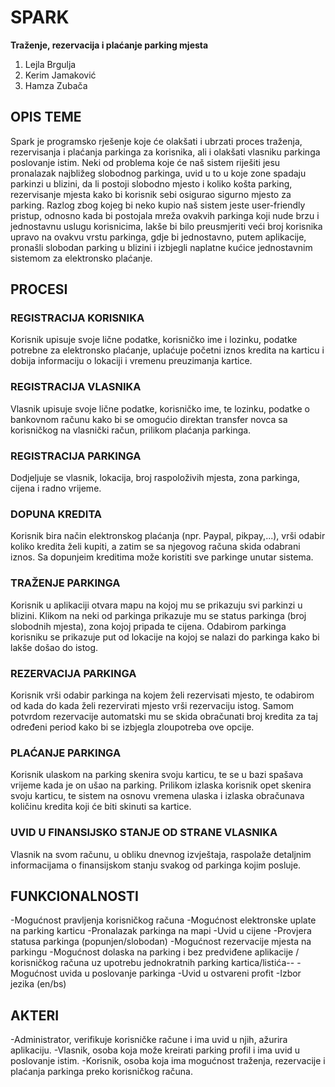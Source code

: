 # SPARK
**Traženje, rezervacija i plaćanje parking mjesta**

1. Lejla Brgulja
2. Kerim Jamaković
3. Hamza Zubača

## OPIS TEME
Spark je programsko rješenje koje će olakšati i ubrzati proces traženja, rezervisanja i plaćanja parkinga za korisnika, ali i olakšati vlasniku parkinga poslovanje istim. Neki od problema koje će naš sistem riješiti jesu pronalazak najbližeg slobodnog parkinga, uvid u to u koje zone spadaju parkinzi u blizini, da li postoji slobodno mjesto i koliko košta parking, rezervisanje mjesta kako bi korisnik sebi osigurao sigurno mjesto za parking. Razlog zbog kojeg bi neko kupio naš sistem jeste user-friendly pristup, odnosno kada bi postojala mreža ovakvih parkinga koji nude brzu i jednostavnu uslugu korisnicima, lakše bi bilo preusmjeriti veći broj korisnika upravo na ovakvu vrstu parkinga, gdje bi jednostavno, putem aplikacije, pronašli slobodan parking u blizini i izbjegli naplatne kućice jednostavnim sistemom za elektronsko plaćanje.

## PROCESI

### REGISTRACIJA KORISNIKA
Korisnik upisuje svoje lične podatke, korisničko ime i lozinku, podatke potrebne za elektronsko plaćanje, uplaćuje početni iznos kredita na karticu i dobija informaciju o lokaciji i vremenu preuzimanja kartice.

### REGISTRACIJA VLASNIKA
Vlasnik upisuje svoje lične podatke, korisničko ime, te lozinku, podatke o bankovnom računu kako bi se omogućio direktan transfer novca sa korisničkog na vlasnički račun, prilikom plaćanja parkinga.

### REGISTRACIJA PARKINGA
Dodjeljuje se vlasnik, lokacija, broj raspoloživih mjesta, zona parkinga, cijena i radno vrijeme.  

### DOPUNA KREDITA
Korisnik bira način elektronskog plaćanja (npr. Paypal, pikpay,...), vrši odabir koliko kredita želi kupiti, a zatim se sa njegovog računa skida odabrani iznos. Sa dopunjeim kreditima može koristiti sve parkinge unutar sistema. 

### TRAŽENJE PARKINGA
Korisnik u aplikaciji otvara mapu na kojoj mu se prikazuju svi parkinzi u blizini. Klikom na neki od parkinga prikazuje mu se status parkinga (broj slobodnih mjesta), zona kojoj pripada te cijena. Odabirom parkinga korisniku se prikazuje put od lokacije na kojoj se nalazi do parkinga kako bi lakše došao do istog.

### REZERVACIJA PARKINGA
Korisnik vrši odabir parkinga na kojem želi rezervisati mjesto, te odabirom od kada do kada želi rezervirati mjesto vrši rezervaciju istog. Samom potvrdom rezervacije automatski mu se skida obračunati broj kredita za taj određeni period kako bi se izbjegla zloupotreba ove opcije.

### PLAĆANJE PARKINGA
Korisnik ulaskom na parking skenira svoju karticu, te se u bazi spašava vrijeme kada je on ušao na parking. Prilikom izlaska korisnik opet skenira svoju karticu, te sistem na osnovu vremena ulaska i izlaska obračunava količinu kredita koji će biti skinuti sa kartice.

### UVID U FINANSIJSKO STANJE OD STRANE VLASNIKA
Vlasnik na svom računu, u obliku dnevnog izvještaja, raspolaže detaljnim informacijama o finansijskom stanju svakog od parkinga kojim posluje.

## FUNKCIONALNOSTI
-Mogućnost pravljenja korisničkog računa
-Mogućnost elektronske uplate na parking karticu
-Pronalazak parkinga na mapi
-Uvid u cijene 
-Provjera statusa parkinga (popunjen/slobodan)
-Mogućnost rezervacije mjesta na parkingu
-Mogućnost dolaska na parking i bez predviđene aplikacije / korisničkog računa uz upotrebu jednokratnih parking kartica/listića--
-Mogućnost uvida u poslovanje parkinga
-Uvid u ostvareni profit 
-Izbor jezika (en/bs)


## AKTERI
-Administrator, verifikuje korisničke račune i ima uvid u njih, ažurira aplikaciju.
-Vlasnik, osoba koja može kreirati parking profil i ima uvid u poslovanje istim.
-Korisnik, osoba koja ima mogućnost traženja, rezervacije i plaćanja parkinga preko korisničkog računa.


